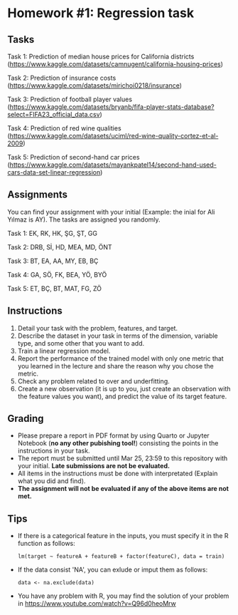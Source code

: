 # Homework #1: Regression task

## Tasks

Task 1: Prediction of median house prices for California districts (https://www.kaggle.com/datasets/camnugent/california-housing-prices)

Task 2: Prediction of insurance costs (https://www.kaggle.com/datasets/mirichoi0218/insurance)

Task 3: Prediction of football player values (https://www.kaggle.com/datasets/bryanb/fifa-player-stats-database?select=FIFA23_official_data.csv)

Task 4: Prediction of red wine qualities (https://www.kaggle.com/datasets/uciml/red-wine-quality-cortez-et-al-2009)

Task 5: Prediction of second-hand car prices (https://www.kaggle.com/datasets/mayankpatel14/second-hand-used-cars-data-set-linear-regression)


## Assignments

You can find your assignment with your initial (Example: the inial for Ali Yılmaz is AY). The tasks are assigned you randomly. 

Task 1: EK, RK, HK, ŞG, ŞT, GG

Task 2: DRB, Sİ, HD, MEA, MD, ÖNT

Task 3: BT, EA, AA, MY, EB, BÇ

Task 4: GA, SÖ, FK, BEA, YÖ, BYÖ

Task 5: ET, BÇ, BT, MAT, FG, ZÖ


## Instructions

1. Detail your task with the problem, features, and target. 
2. Describe the dataset in your task in terms of the dimension, variable type, and some other that you want to add.
3. Train a linear regression model.
4. Report the performance of the trained model with only one metric that you learned in the lecture and share the reason why you chose the metric.
5. Check any problem related to over and underfitting.
6. Create a new observation (it is up to you, just create an observation with the feature values you want), and predict the value of its target feature.


## Grading

* Please prepare a report in PDF format by using Quarto or Jupyter Notebook (**no any other pubishing tool!**) consisting the points in the instructions in your task.
* The report must be submitted until Mar 25, 23:59 to this repository with your initial. **Late submissions are not be evaluated.**
* All items in the instructions must be done with interpretated (Explain what you did and find). 
* **The assignment will not be evaluated if any of the above items are not met.**


## Tips

* If there is a categorical feature in the inputs, you must specify it in the R function as follows: 

    `lm(target ~ featureA + featureB + factor(featureC), data = train)`

* If the data consist 'NA', you can exlude or imput them as follows:
    
    `data <- na.exclude(data)`
    
* You have any problem with R, you may find the solution of your problem in https://www.youtube.com/watch?v=Q96d0heoMrw
